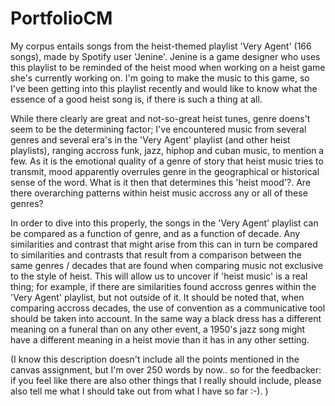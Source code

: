 # PortfolioCM
My corpus entails songs from the heist-themed playlist 'Very Agent' (166 songs), made by Spotify user 'Jenine'. Jenine is a game designer who uses this playlist to be reminded of the heist mood when working on a heist game she's currently working on. I'm going to make the music to this game, so I've been getting into this playlist recently and would like to know what the essence of a good heist song is, if there is such a thing at all. 

While there clearly are great and not-so-great heist tunes, genre doens't seem to be the determining factor; I've encountered music from several genres and several era's in the 'Very Agent' playlist (and other heist playlists), ranging accross funk, jazz, hiphop and cuban music, to mention a few. As it is the emotional quality of a genre of story that heist music tries to transmit, mood apparently overrules genre in the geographical or historical sense of the word. What is it then that determines this 'heist mood'?. Are there overarching patterns within heist music accross any or all of these genres? 

In order to dive into this properly, the songs in the 'Very Agent' playlist can be compared as a function of genre, and as a function of decade. Any similarities and contrast that might arise from this can in turn be compared to similarities and contrasts that result from a comparison between the same genres / decades that are found when comparing music not exclusive to the style of heist. This will allow us to uncover if 'heist music' is a real thing; for example, if there are similarities found accross genres within the 'Very Agent' playlist, but not outside of it.  It should be noted that, when comparing accross decades, the use of convention as a communicative tool should be taken into account. In the same way a black dress has a different meaning on a funeral than on any other event, a 1950's jazz song might have a different meaning in a heist movie than it has in any other setting. 

(I know this description doesn't include all the points mentioned in the canvas assignment, but I'm over 250 words by now.. so for the feedbacker: if you feel like there are also other things that I really should include, please also tell me what I should take out from what I have so far :-). ) 

